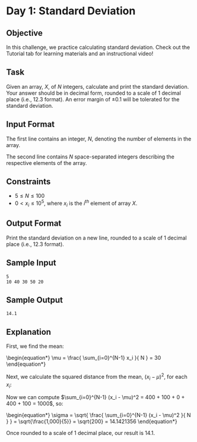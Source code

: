 # Day 1: Standard Deviation

## Objective 

In this challenge, we practice calculating standard deviation. Check out the
Tutorial tab for learning materials and an instructional video!

## Task 

Given an array, $X$, of $N$ integers, calculate and print the standard
deviation. Your answer should be in decimal form, rounded to a scale of 1
decimal place (i.e., 12.3 format). An error margin of $\pm 0.1$ will be
tolerated for the standard deviation.

## Input Format

The first line contains an integer, $N$, denoting the number of elements in the
array. 

The second line contains $N$ space-separated integers describing the respective
elements of the array.

## Constraints

- $5 \leq N \leq 100$
- $0 < x_i \leq 10^5$, where $x_i$ is the $i^{th}$ element of array $X$.

## Output Format

Print the standard deviation on a new line, rounded to a scale of 1 decimal
place (i.e., 12.3 format).

## Sample Input

```
5
10 40 30 50 20
```

## Sample Output

```
14.1
```

## Explanation

First, we find the mean: 

\begin{equation*}
  \mu
    =
      \frac{
        \sum_{i=0}^{N-1} x_i
      }{
        N
      }
    =
      30
\end{equation*}

Next, we calculate the squared distance from the mean, $(x_i - \mu)^2$, for
each $x_i$:

Now we can compute $\sum_{i=0}^{N-1} (x_i - \mu)^2 = 400 + 100 + 0 + 400 + 100
= 1000$, so:

\begin{equation*}
  \sigma
    =
      \sqrt{
        \frac{
          \sum_{i=0}^{N-1} (x_i - \mu)^2
        }{
          N
        }
      }
    =
      \sqrt{\frac{1,000}{5}}
    =
      \sqrt{200}
    =
      14.1421356
\end{equation*}

Once rounded to a scale of 1 decimal place, our result is 14.1.
